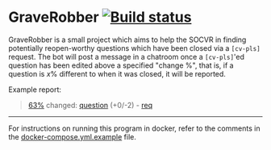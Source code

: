 # GraveRobber [![Build status](https://ci.appveyor.com/api/projects/status/mvxu2d9jk42ypvlk/branch/master?svg=true)](https://ci.appveyor.com/project/ArcticEcho/graverobber/branch/master)

GraveRobber is a small project which aims to help the SOCVR in finding potentially reopen-worthy questions which have been closed via a `[cv-pls]` request. The bot will post a message in a chatroom once a `[cv-pls]`'ed question has been edited above a specified "change %", that is, if a question is *x*% different to when it was closed, it will be reported.

Example report: 

> [63%](http://stackoverflow.com/posts/37751828/revisions) changed: [question](http://stackoverflow.com/q/37751828) (+0/-2) - [req](http://chat.stackoverflow.com/transcript/message/31085758)

-----

For instructions on running this program in docker, refer to the comments in the [docker-compose.yml.example](/docker-compose.yml.example) file.
